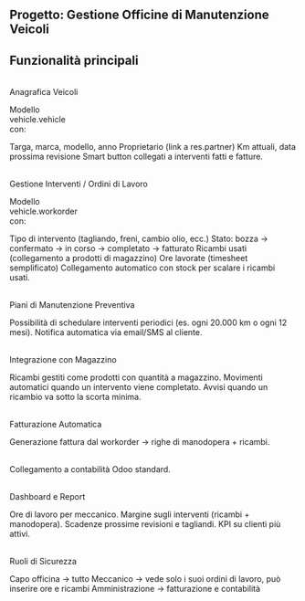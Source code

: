 <h2>Progetto: Gestione Officine di Manutenzione Veicoli</h2>


<h2>Funzionalità principali</h2>


<br>Anagrafica Veicoli</br>


Modello <br>vehicle.vehicle</br> con:

Targa, marca, modello, anno
Proprietario (link a res.partner)
Km attuali, data prossima revisione
Smart button collegati a interventi fatti e fatture.


<br>Gestione Interventi / Ordini di Lavoro</br>


Modello <br>vehicle.workorder</br> con:

Tipo di intervento (tagliando, freni, cambio olio, ecc.)
Stato: bozza → confermato → in corso → completato → fatturato
Ricambi usati (collegamento a prodotti di magazzino)
Ore lavorate (timesheet semplificato)
Collegamento automatico con stock per scalare i ricambi usati.


<br>Piani di Manutenzione Preventiva</br>

Possibilità di schedulare interventi periodici (es. ogni 20.000 km o ogni 12 mesi).
Notifica automatica via email/SMS al cliente.


<br>Integrazione con Magazzino</br>

Ricambi gestiti come prodotti con quantità a magazzino.
Movimenti automatici quando un intervento viene completato.
Avvisi quando un ricambio va sotto la scorta minima.


<br>Fatturazione Automatica</br>

Generazione fattura dal workorder → righe di manodopera + ricambi.

<br>Collegamento a contabilità Odoo standard.</br>

<br>Dashboard e Report</br>

Ore di lavoro per meccanico.
Margine sugli interventi (ricambi + manodopera).
Scadenze prossime revisioni e tagliandi.
KPI su clienti più attivi.

<br>Ruoli di Sicurezza</br>

Capo officina → tutto
Meccanico → vede solo i suoi ordini di lavoro, può inserire ore e ricambi
Amministrazione → fatturazione e contabilità